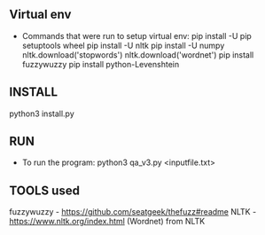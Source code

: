 ## Virtual env
- Commands that were run to setup virtual env:
pip install -U pip setuptools wheel
pip install -U nltk
pip install -U numpy
nltk.download('stopwords')
nltk.download('wordnet')
pip install fuzzywuzzy
pip install python-Levenshtein


## INSTALL
python3 install.py
## RUN
- To run the program:
python3 qa_v3.py <inputfile.txt>

## TOOLS used
fuzzywuzzy - https://github.com/seatgeek/thefuzz#readme
NLTK - https://www.nltk.org/index.html
(Wordnet) from NLTK
